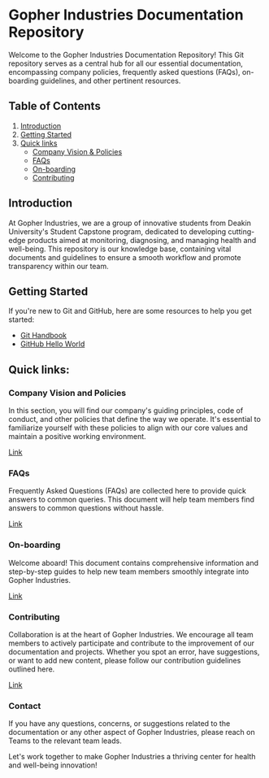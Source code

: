 # Gopher Industries Documentation Repository

Welcome to the Gopher Industries Documentation Repository! This Git repository serves as a central hub for all our essential documentation, encompassing company policies, frequently asked questions (FAQs), on-boarding guidelines, and other pertinent resources. 

## Table of Contents

1. [Introduction](#introduction)
2. [Getting Started](#getting-started)
3. [Quick links](#quick-links)
    - [Company Vision & Policies](#company-vision-and-policies)
    - [FAQs](#faqs)
    - [On-boarding](#on-boarding)
    - [Contributing](#contributing)

## Introduction

At Gopher Industries, we are a group of innovative students from Deakin University's Student Capstone program, dedicated to developing cutting-edge products aimed at monitoring, diagnosing, and managing health and well-being. This repository is our knowledge base, containing vital documents and guidelines to ensure a smooth workflow and promote transparency within our team.

## Getting Started

If you're new to Git and GitHub, here are some resources to help you get started:

- [Git Handbook](https://guides.github.com/introduction/git-handbook/)
- [GitHub Hello World](https://guides.github.com/activities/hello-world/)

## Quick links:
### Company Vision and Policies

In this section, you will find our company's guiding principles, code of conduct, and other policies that define the way we operate. It's essential to familiarize yourself with these policies to align with our core values and maintain a positive working environment.

[Link](https://github.com/Gopher-Industries/company-docs/blob/master/docs/company-vision-policies.md)

### FAQs

Frequently Asked Questions (FAQs) are collected here to provide quick answers to common queries. This document will help team members find answers to common questions without hassle.

[Link](https://github.com/Gopher-Industries/company-docs/blob/master/docs/frequently-asked-questions.md)

### On-boarding

Welcome aboard! This document contains comprehensive information and step-by-step guides to help new team members smoothly integrate into Gopher Industries.

[Link](https://github.com/Gopher-Industries/company-docs/blob/master/docs/onboarding-process.md)

### Contributing

Collaboration is at the heart of Gopher Industries. We encourage all team members to actively participate and contribute to the improvement of our documentation and projects. Whether you spot an error, have suggestions, or want to add new content, please follow our contribution guidelines outlined here.

[Link](https://github.com/Gopher-Industries/company-docs/blob/master/docs/how-to-contribute.md)

### Contact

If you have any questions, concerns, or suggestions related to the documentation or any other aspect of Gopher Industries, please reach on Teams to the relevant team leads.

Let's work together to make Gopher Industries a thriving center for health and well-being innovation!